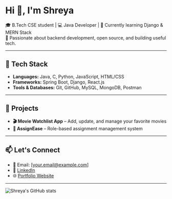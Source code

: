 # Hi 👋, I'm Shreya

🎓 B.Tech CSE student | 💻 Java Developer | 🌱 Currently learning Django & MERN Stack  
🎯 Passionate about backend development, open source, and building useful tech.

---

## 🚀 Tech Stack

- **Languages:** Java, C, Python, JavaScript, HTML/CSS
- **Frameworks:** Spring Boot, Django, React.js
- **Tools & Databases:** Git, GitHub, MySQL, MongoDB, Postman

---

## 🔭 Projects

- **🎬 Movie Watchlist App** – Add, update, and manage your favorite movies
- **🧠 AssignEase** – Role-based assignment management system 

---

## 📫 Let's Connect

- 📧 Email: [your.email@example.com]
- 💼 [LinkedIn](https://www.linkedin.com/in/shreyaporwal167/)
- 🌐 [Portfolio Website](https://shreyaporwal2003.github.io/My_Portfoilio/)

---

![Shreya's GitHub stats](https://github-readme-stats.vercel.app/api?username=yourgithubusername&show_icons=true&theme=radical)

